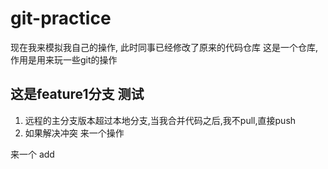 # git-practice

现在我来模拟我自己的操作, 此时同事已经修改了原来的代码仓库
这是一个仓库, 作用是用来玩一些git的操作


## 这是feature1分支 测试

1. 远程的主分支版本超过本地分支,当我合并代码之后,我不pull,直接push
2. 如果解决冲突
来一个操作


来一个 add